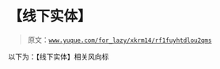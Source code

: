 # 【线下实体】

> 原文：[`www.yuque.com/for_lazy/xkrm14/rf1fuyhtdlou2qms`](https://www.yuque.com/for_lazy/xkrm14/rf1fuyhtdlou2qms)



以下为：【线下实体】相关风向标 



